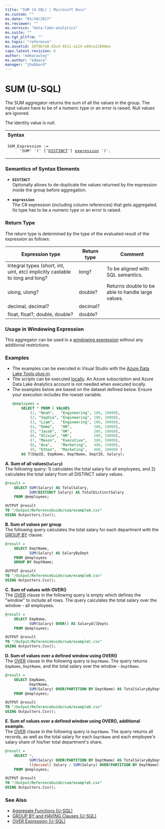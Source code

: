 ```yaml
---
title: "SUM (U-SQL) | Microsoft Docs"
ms.custom: ""
ms.date: "03/10/2017"
ms.reviewer: ""
ms.service: "data-lake-analytics"
ms.suite: ""
ms.tgt_pltfrm: ""
ms.topic: "reference"
ms.assetid: 39f0b7a8-d3cd-4511-a124-e89ca12008ee
caps.latest.revision: 6
author: "edmacauley"
ms.author: "edmaca"
manager: "jhubbard"
---
```

# SUM (U-SQL)
The SUM aggregator returns the sum of all the values in the group. The input values have to be of a numeric type or an error is raised. Null values are ignored. 

The identity value is null. 

<table><th align="left">Syntax</th><tr><td><pre>
SUM_Expression :=                                                                                        
     'SUM' '(' ['<a href="#dist">DISTINCT</a>'] <a href="#exp">expression</a> ')'.
</pre></td></tr></table>

### Semantics of Syntax Elements 
* <a name="dist"></a>**`DISTINCT`**    
Optionally allows to de-duplicate the values returned by the expression inside the group before aggregation.  

* <a name="exp"></a>**`expression`**     
The C# expression (including column references) that gets aggregated. Its type has to be a numeric type or an error is raised. 

### Return Type 
The return type is determined by the type of the evaluated result of the expression as follows: 

|Expression type|Return type|Comment| 
|--|--|--|
|Integral types (short, int, uint, etc) implicitly castable to long and long?| long?|To be aligned with SQL semantics.|  
|ulong, ulong?|double?|Returns double to be able to handle large values.| 
|decimal, decimal?|decimal?||
|float, float?, double, double?|double?|| 

### Usage in Windowing Expression 
This aggregator can be used in a [windowing expression](over-expression-u-sql.md) without any additional restrictions. 

### Examples
- The examples can be executed in Visual Studio with the [Azure Data Lake Tools plug-in](https://www.microsoft.com/download/details.aspx?id=49504).  
- The scripts can be executed [locally](https://docs.microsoft.com/azure/data-lake-analytics/data-lake-analytics-data-lake-tools-get-started#run-u-sql-locally).  An Azure subscription and Azure Data Lake Analytics account is not needed when executed locally.
- The examples below are based on the dataset defined below.  Ensure your execution includes the rowset variable.  
    ```sql
    @employees = 
        SELECT * FROM ( VALUES
            (1, "Noah",   "Engineering", 100, 10000),
            (2, "Sophia", "Engineering", 100, 20000),
            (3, "Liam",   "Engineering", 100, 30000),
            (4, "Emma",   "HR",          200, 10000),
            (5, "Jacob",  "HR",          200, 10000),
            (6, "Olivia", "HR",          200, 10000),
            (7, "Mason",  "Executive",   300, 50000),
            (8, "Ava",    "Marketing",   400, 15000),
            (9, "Ethan",  "Marketing",   400, 10000) )
        AS T(EmpID, EmpName, DeptName, DeptID, Salary);
    ```

**A.  Sum of all values(`Salary`)**  
The following query: 1) calculates the total salary for all employees, and 2) calculates the total salary from all DISTINCT salary values.
```sql
@result =
    SELECT SUM(Salary) AS TotalSalary,
           SUM(DISTINCT Salary) AS TotalDistinctSalary
    FROM @employees;

OUTPUT @result
TO "/Output/ReferenceGuide/sum/exampleA.csv"
USING Outputters.Csv();
```

**B.    Sum of values per group**  
The following query calculates the total salary for each department with the [GROUP BY](group-by-and-having-clauses-u-sql.md) clause.
```sql
@result =
    SELECT DeptName,
           SUM(Salary) AS SalaryByDept
    FROM @employees
    GROUP BY DeptName;

OUTPUT @result
TO "/Output/ReferenceGuide/sum/exampleB.csv"
USING Outputters.Csv();
```

**C.    Sum of values with OVER()**  
The [OVER](over-expression-u-sql.md) clause in the following query is empty which defines the "window" to include all rows. The query calculates the total salary over the window - all employees.
```sql
@result =
    SELECT EmpName,
           SUM(Salary) OVER() AS SalaryAllDepts
    FROM @employees;

OUTPUT @result
TO "/Output/ReferenceGuide/sum/exampleC.csv"
USING Outputters.Csv();
```

**D.    Sum of values over a defined window using OVER()**  
The [OVER](over-expression-u-sql.md) clause in the following query is `DeptName`.  The query returns `EmpName`, `DeptName`, and the total salary over the window - `DeptName`.
```sql
@result =
    SELECT EmpName,
           DeptName,
           SUM(Salary) OVER(PARTITION BY DeptName) AS TotalSalaryByDept
    FROM @employees;

OUTPUT @result
TO "/Output/ReferenceGuide/sum/exampleD.csv"
USING Outputters.Csv();
```

**E.    Sum of values over a defined window using OVER(), additional example.**  
The [OVER](over-expression-u-sql.md) clause in the following query is `DeptName`.  The query returns all records, as well as the total salary for each `DeptName` and each employee's salary share of his/her total department's share.
```sql
@result =
    SELECT *,
           SUM(Salary) OVER(PARTITION BY DeptName) AS TotalSalaryByDept,
           ((decimal) Salary / SUM(Salary) OVER(PARTITION BY DeptName)) * 100 AS ShareOfTotalSalaryByDept
    FROM @employees;

OUTPUT @result
TO "/Output/ReferenceGuide/sum/exampleE.csv"
USING Outputters.Csv();
```

### See Also 
* [Aggregate Functions (U-SQL)](aggregate-functions-u-sql.md)  
* [GROUP BY and HAVING Clauses (U-SQL)](group-by-and-having-clauses-u-sql.md)
* [OVER Expression (U-SQL)](over-expression-u-sql.md) 
